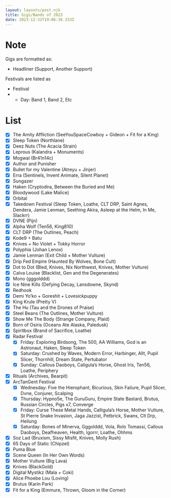 ```yaml
---
layout: layouts/post.njk
title: Gigs/Bands of 2023
date: 2023-12-31T19:06:36.333Z
---
```

# Note

Gigs are formatted as:

* Headliner (Support, Another Support)

Festivals are listed as
* Festival
* * Day: Band 1, Band 2, Etc

# List
- [x] The Amity Affliction (SeeYouSpaceCowboy + Gideon + Fit for a King)
- [x] Sleep Token (Northlane)
- [x] Deez Nuts (The Acacia Strain)
- [x] Leprous (Kalandra + Monuments)
- [x] Mogwai (Br41n14c)
- [x] Author and Punisher
- [x] Bullet for my Valentine (Atreyu + Jinjer)
- [x] Erra (Sentinels, Invent Animate, Silent Planet)
- [x] Sungazer
- [x] Haken (Cryptodira, Between the Buried and Me)
- [x] Bloodywood (Lake Malice)
- [x] Orbital
- [x] Takedown Festival (Sleep Token, Loathe, CLT DRP, Saint Agnes, Dendera, Jamie Lenman, Seething Akira, Asleep at the Helm, In Me,  Slackrr)
- [x] DVNE (Pijn)
- [x] Alpha Wolf (Ten56, King810)
- [x] CLT DRP (The Outlines, Peach)
- [x] Kode9 + Batu
- [x] Knives + No Violet + Tokky Horror
- [x] Polyphia (Johan Lenox)
- [x] Jamie Lenman (Exit Child + Mother Vulture)
- [x] Drip Fed Empire (Haunted By Wolves, Bone Cult)
- [x] Dot to Dot (Bled, Knives, Nix Northwest, Knives, Mother Vulture)
- [x] Calva Louise (Blacklist, Gen and the Degenerates)
- [x] Mono (gggolddd)
- [x] Ice Nine Kills (Defying Decay, Lansdowne, Skynd)
- [x] Redhook
- [x] Demi Yo’ko + Goreshit + Lovesickpuppy
- [x] King Krule (Pretty V)
- [x] The Hu (Tau and the Drones of Praise)
- [x] Steel Beans (The Outlines, Mother Vulture)
- [x] Show Me The Body (Strange Company,  Plaid)
- [x] Born of Osiris (Oceans Ate Alaska, Paledusk)
- [x] Spiritbox (Brand of Sacrifice, Loathe) 
- [x] Radar Festival 
    - [x] Friday: Exploring Birdsong, The 500, AA Williams, God is an Astronaut, Haken, Sleep Token 
    - [x] Saturday: Crushed by Waves, Modern Error, Harbinger, Allt, Pupil Slicer, Thornhill, Dream State, Pertubator
    - [x] Sunday: Callous Daoboys, Caligula’s Horse, Ghost Iris, Ten56, Loathe, Periphery
- [x] Rituals (Archives, Bearpit)
- [x] ArcTanGent Festival 
    - [x] Wednesday: Five the Hierophant, Bicurious, Skin Failure, Pupil Slicer, Dvne, Conjurer, Scalping
    - [x] Thursday: Hypno5e, The GuruGuru, Empire State Bastard, Brutus, Russian Circles, Pigs x7, Converge
    - [x] Friday: Curse These Metal Hands, Calligula’s Horse, Mother Vulture, St Pierre Snake Invasion, Jaga Jazzist, Petbrick, Swans, Clt Drp, Heilung
    - [x] Saturday: Bones of Minerva, Gggolddd, Vola, Rolo Tomassi, Callous Daoboys, Deafheaven, Health, Igorrr, Loathe, Ohhms
- [x] Soz Lad (Bruxism, Sissy Misfit, Knives, Molly Rush)
- [x] 65 Days of Static (Chipzel)
- [x] Puma Blue
- [x] Scene Queen (In Her Own Words)
- [x] Mother Vulture (Big Lava)
- [x] Knives (BlackGold)
- [x] Digital Mystikz (Mala + Coki)
- [x] Alice Phoebe Lou (Loving)
- [x] Brutus (Karin Park)
- [x] Fit for a King (Emmure, Thrown, Gloom in the Corner)